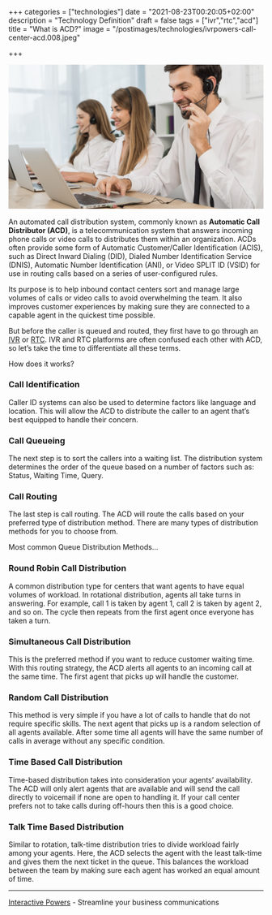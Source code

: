 +++
categories = ["technologies"]
date = "2021-08-23T00:20:05+02:00"
description = "Technology Definition"
draft = false
tags = ["ivr","rtc","acd"]
title = "What is ACD?"
image = "/postimages/technologies/ivrpowers-call-center-acd.008.jpeg"

+++

![Contact Center ACD](/postimages/technologies/ivrpowers-call-center-acd.008.jpeg)

An automated call distribution system, commonly known as **Automatic Call Distributor (ACD)**, is a telecommunication system that answers incoming phone calls or video calls to distributes them within an organization. ACDs often provide some form of Automatic Customer/Caller Identification (ACIS), such as Direct Inward Dialing (DID), Dialed Number Identification Service (DNIS), Automatic Number Identification (ANI), or Video SPLIT ID (VSID) for use in routing calls based on a series of user-configured rules.

Its purpose is to help inbound contact centers sort and manage large volumes of calls or video calls to avoid overwhelming the team. It also improves customer experiences by making sure they are connected to a capable agent in the quickest time possible.

But before the caller is queued and routed, they first have to go through an [IVR](https://blog.ivrpowers.com/post/technologies/what-is-ivr/) or [RTC](https://blog.ivrpowers.com/post/technologies/what-is-rtc/). IVR and RTC platforms are often confused each other with ACD, so let’s take the time to differentiate all these terms.

How does it works?

###	Call Identification
Caller ID systems can also be used to determine factors like language and location. This will allow the ACD to distribute the caller to an agent that’s best equipped to handle their concern.

###	Call Queueing
The next step is to sort the callers into a waiting list. The distribution system determines the order of the queue based on a number of factors such as: Status, Waiting Time, Query. 

###	Call Routing
The last step is call routing. The ACD will route the calls based on your preferred type of distribution method. There are many types of distribution methods for you to choose from. 

Most common Queue Distribution Methods...

###	Round Robin Call Distribution
A common distribution type for centers that want agents to have equal volumes of workload. In rotational distribution, agents all take turns in answering. For example, call 1 is taken by agent 1, call 2 is taken by agent 2, and so on. The cycle then repeats from the first agent once everyone has taken a turn.

###	Simultaneous Call Distribution
This is the preferred method if you want to reduce customer waiting time. With this routing strategy, the ACD alerts all agents to an incoming call at the same time. The first agent that picks up will handle the customer.

###	Random Call Distribution
This method is very simple if you have a lot of calls to handle that do not require specific skills. The next agent that picks up is a random selection of all agents available. After some time all agents will have the same number of calls in average without any specific condition.

###	Time Based Call Distribution
Time-based distribution takes into consideration your agents’ availability. The ACD will only alert agents that are available and will send the call directly to voicemail if none are open to handling it. If your call center prefers not to take calls during off-hours then this is a good choice.

###	Talk Time Based Distribution
Similar to rotation, talk-time distribution tries to divide workload fairly among your agents. Here, the ACD selects the agent with the least talk-time and gives them the next ticket in the queue. This balances the workload between the team by making sure each agent has worked an equal amount of time.

---
[Interactive Powers](http://www.ivrpowers.com/) - Streamline your business communications

